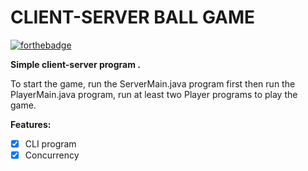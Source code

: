   # CLIENT-SERVER BALL GAME
[![forthebadge](https://forthebadge.com/images/badges/made-with-java.svg)](https://forthebadge.com)

**Simple client-server program .** 

To start the game, run the ServerMain.java program first then run the PlayerMain.java program, run at least two Player programs to play the game.

**Features:**

*  [x] CLI program 
*  [x] Concurrency 
